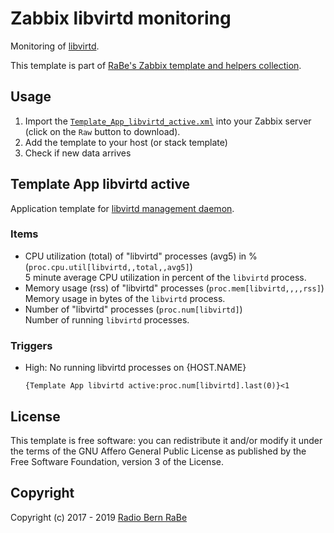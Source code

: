# Zabbix libvirtd monitoring
Monitoring of [libvirtd](https://libvirt.org/).

This template is part of [RaBe's Zabbix template and helpers
collection](https://github.com/radiorabe/rabe-zabbix).

## Usage

1. Import the [`Template_App_libvirtd_active.xml`](Template_App_libvirtd_active.xml)
   into your Zabbix server (click on the `Raw` button to download).
2. Add the template to your host (or stack template)
3. Check if new data arrives

## Template App libvirtd active
Application template for [libvirtd management daemon](https://libvirt.org/).
### Items
* CPU utilization (total) of "libvirtd" processes (avg5) in % (`proc.cpu.util[libvirtd,,total,,avg5]`)  
  5 minute average CPU utilization in percent of the `libvirtd` process.
* Memory usage (rss) of "libvirtd" processes (`proc.mem[libvirtd,,,,rss]`)  
  Memory usage in bytes of the `libvirtd` process.
* Number of "libvirtd" processes (`proc.num[libvirtd]`)  
  Number of running `libvirtd` processes.
### Triggers
* High: No running libvirtd processes on {HOST.NAME}
  ```
  {Template App libvirtd active:proc.num[libvirtd].last(0)}<1
  ```

## License
This template is free software: you can redistribute it and/or modify it under
the terms of the GNU Affero General Public License as published by the Free
Software Foundation, version 3 of the License.

## Copyright
Copyright (c) 2017 - 2019 [Radio Bern RaBe](http://www.rabe.ch)
